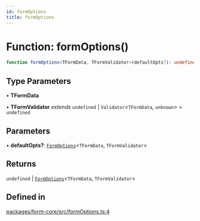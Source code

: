 ```yaml
---
id: formOptions
title: formOptions
---
```


# Function: formOptions()

```ts
function formOptions<TFormData, TFormValidator>(defaultOpts?): undefined | FormOptions<TFormData, TFormValidator>
```

## Type Parameters

• **TFormData**

• **TFormValidator** *extends* `undefined` \| `Validator`\<`TFormData`, `unknown`\> = `undefined`

## Parameters

• **defaultOpts?**: [`FormOptions`](../interfaces/formoptions.md)\<`TFormData`, `TFormValidator`\>

## Returns

`undefined` \| [`FormOptions`](../interfaces/formoptions.md)\<`TFormData`, `TFormValidator`\>

## Defined in

[packages/form-core/src/formOptions.ts:4](https://github.com/TanStack/form/blob/bde3b1cb3de955b47034f0bfaa43dec13c67999a/packages/form-core/src/formOptions.ts#L4)
